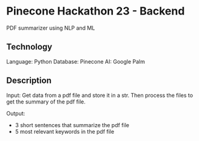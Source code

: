 ﻿# Pinecone Hackathon 23 - Backend
PDF summarizer using NLP and ML

## Technology
Language: Python
Database: Pinecone
AI: Google Palm

## Description 
Input:
Get data from a pdf file and store it in a str.
Then process the files to get the summary of the pdf file.

Output:
- 3 short sentences that summarize the pdf file
- 5 most relevant keywords in the pdf file
